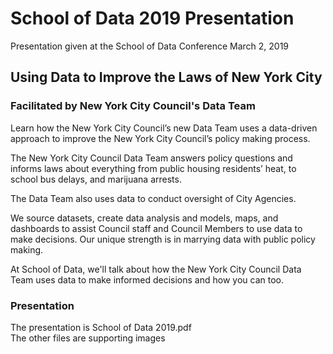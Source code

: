 # School of Data 2019 Presentation
Presentation given at the School of Data Conference March 2, 2019


## Using Data to Improve the Laws of New York City 
### Facilitated by New York City Council's Data Team
Learn how the New York City Council’s new Data Team uses a data-driven approach to improve the New York City Council’s policy making process. 

The New York City Council Data Team answers policy questions and informs laws about everything from public housing residents’ heat, to school bus delays, and marijuana arrests. 

The Data Team also uses data to conduct oversight of City Agencies. 

We source datasets, create data analysis and models, maps, and dashboards to assist Council staff and Council Members to use data to make decisions. Our unique strength is in marrying data with public policy making. 

At School of Data, we'll talk about how the New York City Council Data Team uses data to make informed decisions and how you can too.

### Presentation
The presentation is School of Data 2019.pdf
<br>
The other files are supporting images
